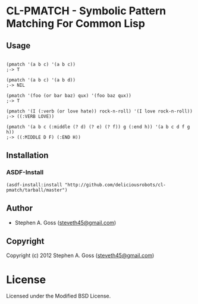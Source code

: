 # CL-PMATCH - Symbolic Pattern Matching For Common Lisp

## Usage

```common-lisp

(pmatch '(a b c) '(a b c))
;-> T

(pmatch '(a b c) '(a b d))
;-> NIL

(pmatch '(foo (or bar baz) qux) '(foo baz qux))
;-> T

(pmatch '(I (:verb (or love hate)) rock-n-roll) '(I love rock-n-roll))
;-> ((:VERB LOVE))

(pmatch '(a b c (:middle (? d) (? e) (? f)) g (:end h)) '(a b c d f g h))
;-> ((:MIDDLE D F) (:END H))
```

## Installation


### ASDF-Install

```common-lisp
(asdf-install:install "http://github.com/deliciousrobots/cl-pmatch/tarball/master")
```

## Author

* Stephen A. Goss (steveth45@gmail.com)

## Copyright

Copyright (c) 2012 Stephen A. Goss (steveth45@gmail.com)

# License

Licensed under the Modified BSD License.

